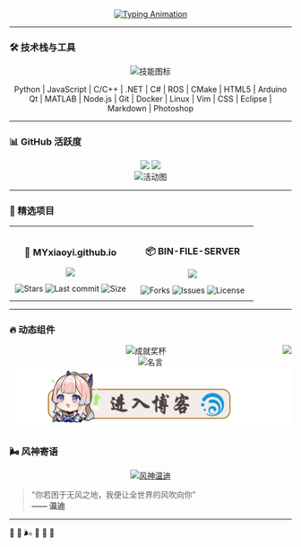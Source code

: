 <div align="center">
  <a href="https://github.com/MYxiaoyi">
    <img src="https://readme-typing-svg.demolab.com?font=Fira+Code&weight=500&size=30&duration=3500&pause=1000&color=58A6FF&center=true&vCenter=true&width=435&lines=Hi+%F0%9F%91%8B%2C+I'm+MYxiaoyi;Embedded+Software+Engineer;AI+%26+DevOps+Enthusiast" alt="Typing Animation" />
  </a>
</div>

---

### 🛠️ 技术栈与工具

<!-- 动态技术栈图标 -->
<div align="center">
  <img src="https://skillicons.dev/icons?i=py,js,c,cpp,dotnet,cs,ros,cmake,html,arduino,qt,matlab,nodejs,git,docker,linux,vim,css,eclipse,md,ps&theme=dark" alt="技能图标" />
  <p>
    Python | JavaScript | C/C++ | .NET | C# | ROS | CMake | HTML5 | Arduino<br>
    Qt | MATLAB | Node.js | Git | Docker | Linux | Vim | CSS | Eclipse | Markdown | Photoshop
  </p>
</div>

---

### 📊 GitHub 活跃度

<!-- 统计卡片 -->
<div align="center">
  <img height="165" src="https://github-readme-stats.vercel.app/api?username=MYxiaoyi&show_icons=true&theme=radical&hide_border=true&include_all_commits=true" />
  <img height="165" src="https://github-readme-stats.vercel.app/api/top-langs/?username=MYxiaoyi&layout=compact&theme=radical&hide_border=true" />
</div>

<!-- 活动图谱 -->
<div align="center">
  <img src="https://github-readme-activity-graph.vercel.app/graph?username=MYxiaoyi&theme=react-dark&hide_border=true&area=true" alt="活动图" />
</div>

---

### 🌟 精选项目

<div align="center">
  <table width="100%" style="border-collapse: collapse;">
    <tr>
      <!-- MYxiaoyi.github.io 项目 -->
      <td width="50%" style="border: none; padding: 10px;">
        <div align="center">
          <h3>🎨 MYxiaoyi.github.io</h3>
          <a href="https://github.com/MYxiaoyi/MYxiaoyi.github.io">
            <img src="https://github-readme-stats.vercel.app/api/pin/?username=MYxiaoyi&repo=MYxiaoyi.github.io&theme=dark" />
          </a>
          <div style="margin-top: 10px;">
            <img src="https://img.shields.io/github/stars/MYxiaoyi/MYxiaoyi.github.io?style=flat-square&label=Stars" alt="Stars">
            <img src="https://img.shields.io/github/last-commit/MYxiaoyi/MYxiaoyi.github.io?style=flat-square&label=Updated" alt="Last commit">
            <img src="https://img.shields.io/github/languages/code-size/MYxiaoyi/MYxiaoyi.github.io?style=flat-square&label=Size" alt="Size">
          </div>
        </div>
      </td>
      <td width="50%" style="border: none; padding: 10px;">
        <div align="center">
          <h3>📦 BIN-FILE-SERVER</h3>
          <a href="https://github.com/MYxiaoyi/BIN-FILE-SERVER">
            <img src="https://github-readme-stats.vercel.app/api/pin/?username=MYxiaoyi&repo=BIN-FILE-SERVER&theme=dark" />
          </a>
          <div style="margin-top: 10px;">
            <img src="https://img.shields.io/github/forks/MYxiaoyi/BIN-FILE-SERVER?style=flat-square&label=Forks" alt="Forks">
            <img src="https://img.shields.io/github/issues/MYxiaoyi/BIN-FILE-SERVER?style=flat-square&label=Issues" alt="Issues">
            <img src="https://img.shields.io/github/license/MYxiaoyi/BIN-FILE-SERVER?style=flat-square&label=License" alt="License">
          </div>
        </div>
      </td>
    </tr>
    </table>
</div>

---

### 🔥 动态组件

<!-- 访客计数器 -->
<img src="https://visitor-badge.laobi.icu/badge?page_id=MYxiaoyi.MYxiaoyi" align="right">

<!-- GitHub奖杯 -->
<div align="center">
  <img src="https://github-profile-trophy.vercel.app/?username=MYxiaoyi&theme=onedark&no-frame=true&row=1&column=7" alt="成就奖杯" />
</div>
<!-- 每日名言 -->
<div align="center">
  <img src="https://quotes-github-readme.vercel.app/api?type=horizontal&theme=dark" alt="名言" />
</div>

<div align="center">
<a href="https://f123.club"><img src="enterBlog.png" alt="进入博客" /></a>
</div>

### 🌬️ 风神寄语

<!-- 横幅图片 -->
<div align="center">
  <a href="https://myxiaoyi.github.io/images/banner.webp" title="点击查看原图">
    <img src="https://myxiaoyi.github.io/images/banner.webp" alt="风神温迪" width="800">
  </a>
</div>

> "你若困于无风之地，我便让全世界的风吹向你"  
> **—— 温迪**

---

🍃 🌊 🌬️ 🍂 🌊 🍃

</div>

